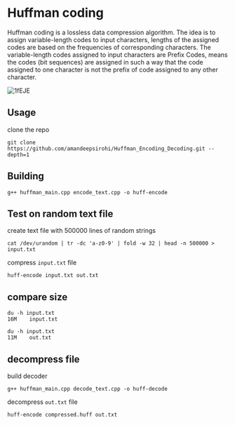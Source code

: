 # Huffman coding

Huffman coding is a lossless data compression algorithm. The idea is to assign variable-length codes to input characters, lengths of the assigned codes are based on the frequencies of corresponding characters. 
The variable-length codes assigned to input characters are Prefix Codes, means the codes (bit sequences) are assigned in such a way that the code assigned to one character is not the prefix of code assigned to any other character.


![1fEJE](https://github.com/amandeepsirohi/Huffman_Encoding_Decoding/assets/125798090/5e25c80b-8f86-45b5-9685-5ef32e6c4954)

## Usage
clone the repo
```console
git clone https://github.com/amandeepsirohi/Huffman_Encoding_Decoding.git --depth=1
```

## Building
```console
g++ huffman_main.cpp encode_text.cpp -o huff-encode
```

## Test on random text file
create text file with 500000 lines of random strings
```console
cat /dev/urandom | tr -dc 'a-z0-9' | fold -w 32 | head -n 500000 > input.txt
```

compress `input.txt` file
```console
huff-encode input.txt out.txt
```

## compare size
```console
du -h input.txt
16M    input.txt
```

```console
du -h input.txt
11M    out.txt
```

## decompress file
build decoder
```console
g++ huffman_main.cpp decode_text.cpp -o huff-decode
```

decompress `out.txt` file
```console
huff-encode compressed.huff out.txt
```
